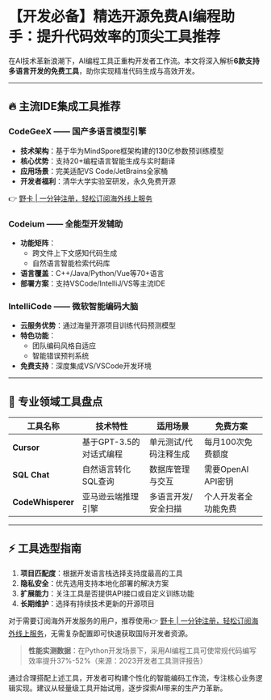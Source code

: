 # 【开发必备】精选开源免费AI编程助手：提升代码效率的顶尖工具推荐

在AI技术革新浪潮下，AI编程工具正重构开发者工作流。本文将深入解析**6款支持多语言开发的免费工具**，助你实现精准代码生成与高效开发。

---

## 🔥 主流IDE集成工具推荐

### CodeGeeX —— 国产多语言模型引擎
- **技术架构**：基于华为MindSpore框架构建的130亿参数预训练模型
- **核心优势**：支持20+编程语言智能生成与实时翻译
- **应用场景**：完美适配VS Code/JetBrains全家桶
- **开发者福利**：清华大学实验室研发，永久免费开源

👉 [野卡 | 一分钟注册，轻松订阅海外线上服务](https://bbtdd.com/yeka)

### Codeium —— 全能型开发辅助
- **功能矩阵**：
  - 跨文件上下文感知代码生成
  - 自然语言智能检索代码库
- **语言覆盖**：C++/Java/Python/Vue等70+语言
- **部署方案**：支持VSCode/IntelliJ/VS等主流IDE

### IntelliCode —— 微软智能编码大脑
- **云服务优势**：通过海量开源项目训练代码预测模型
- **特色功能**：
  - 团队编码风格自适应
  - 智能错误预判系统
- **免费支持**：深度集成VS/VSCode开发环境

---

## 🚀 专业领域工具盘点

| 工具名称       | 技术特性                          | 适用场景                | 免费方案                |
|----------------|-----------------------------------|-----------------------|------------------------|
| **Cursor**     | 基于GPT-3.5的对话式编程          | 单元测试/代码注释生成  | 每月100次免费额度      | 
| **SQL Chat**   | 自然语言转化SQL查询               | 数据库管理与交互       | 需要OpenAI API密钥     |
| **CodeWhisperer** | 亚马逊云端推理引擎              | 多语言开发/安全扫描    | 个人开发者全功能免费   |

---

## ⚡ 工具选型指南
1. **项目匹配度**：根据开发语言栈选择支持度最高的工具
2. **隐私安全**：优先选用支持本地化部署的解决方案
3. **扩展能力**：关注工具是否提供API接口或自定义训练功能
4. **长期维护**：选择有持续技术更新的开源项目

对于需要订阅海外开发服务的用户，推荐使用👉 [野卡 | 一分钟注册，轻松订阅海外线上服务](https://bbtdd.com/yeka)，无需复杂配置即可快速获取国际开发者资源。

> **性能实测数据**：在Python开发场景下，采用AI编程工具可使常规代码编写效率提升37%-52%（来源：2023开发者工具测评报告）

通过合理搭配上述工具，开发者可构建个性化的智能编码工作流，专注核心业务逻辑实现。建议从轻量级工具开始试用，逐步探索AI带来的生产力革新。